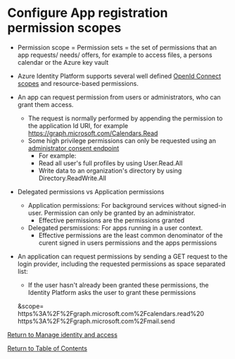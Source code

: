 # Configure App registration permission scopes

* Permission scope = Permission sets = the set of permissions that an app requests/ needs/ offers, for example to access files, a persons calendar or the Azure key vault
* Azure Identity Platform supports several well defined [OpenId Connect scopes](https://docs.microsoft.com/en-us/azure/active-directory/develop/v2-permissions-and-consent#openid-connect-scopes) and resource-based permissions.
* An app can request permission from users or administrators, who can grant them access.
   * The request is normally performed by appending the permission to the application Id URI, for example https://graph.microsoft.com/Calendars.Read
   * Some high privilege permissions can only be requested using an [administrator consent endpoint](https://docs.microsoft.com/en-us/azure/active-directory/develop/v2-permissions-and-consent#admin-restricted-permissions)
      * For example:
      * Read all user's full profiles by using User.Read.All
      * Write data to an organization's directory by using Directory.ReadWrite.All
* Delegated permissions vs Application permissions
   * Application permissions: For background services without signed-in user. Permission can only be granted by an administrator.
      * Effective permissions are the permissions granted
   * Delegated persmissions: For apps running in a user context.
      * Effective permissions are the least common denominator of the curent signed in users permissions and the apps permissions
* An application can request permissions by sending a GET request to the login provider, including the requested permissions as space separated list:
   * If the user hasn't already been granted these permissions, the Identity Platform asks the user to grant these permissions

    &scope=
	https%3A%2F%2Fgraph.microsoft.com%2Fcalendars.read%20
	https%3A%2F%2Fgraph.microsoft.com%2Fmail.send


[Return to Manage identity and access](README.md)

[Return to Table of Contents](../README.md)